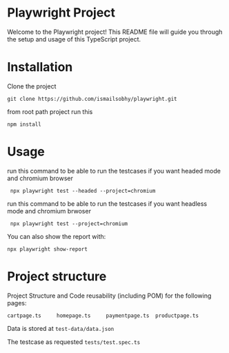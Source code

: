 # Playwright Project

Welcome to the Playwright project! This README file will guide you through the setup and usage of this TypeScript project.

# Installation

Clone the project

```
git clone https://github.com/ismailsobhy/playwright.git
```

from root path project run this

```
npm install
```

# Usage

run this command to be able to run the testcases if you want headed mode and chromium browser

```
 npx playwright test --headed --project=chromium
```

run this command to be able to run the testcases if you want headless mode and chromium brwoser

```
 npx playwright test --project=chromium
```

You can also show the report with:

```
npx playwright show-report
```

# Project structure

Project Structure and Code reusability (including POM) for the following pages:

```
cartpage.ts     homepage.ts     paymentpage.ts  productpage.ts
```

Data is stored at `test-data/data.json`

The testcase as requested `tests/test.spec.ts`
